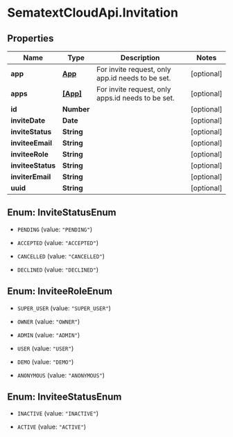 # SematextCloudApi.Invitation

## Properties
Name | Type | Description | Notes
------------ | ------------- | ------------- | -------------
**app** | [**App**](App.md) | For invite request, only app.id needs to be set. | [optional] 
**apps** | [**[App]**](App.md) | For invite request, only apps.id needs to be set. | [optional] 
**id** | **Number** |  | [optional] 
**inviteDate** | **Date** |  | [optional] 
**inviteStatus** | **String** |  | [optional] 
**inviteeEmail** | **String** |  | [optional] 
**inviteeRole** | **String** |  | [optional] 
**inviteeStatus** | **String** |  | [optional] 
**inviterEmail** | **String** |  | [optional] 
**uuid** | **String** |  | [optional] 


<a name="InviteStatusEnum"></a>
## Enum: InviteStatusEnum


* `PENDING` (value: `"PENDING"`)

* `ACCEPTED` (value: `"ACCEPTED"`)

* `CANCELLED` (value: `"CANCELLED"`)

* `DECLINED` (value: `"DECLINED"`)




<a name="InviteeRoleEnum"></a>
## Enum: InviteeRoleEnum


* `SUPER_USER` (value: `"SUPER_USER"`)

* `OWNER` (value: `"OWNER"`)

* `ADMIN` (value: `"ADMIN"`)

* `USER` (value: `"USER"`)

* `DEMO` (value: `"DEMO"`)

* `ANONYMOUS` (value: `"ANONYMOUS"`)




<a name="InviteeStatusEnum"></a>
## Enum: InviteeStatusEnum


* `INACTIVE` (value: `"INACTIVE"`)

* `ACTIVE` (value: `"ACTIVE"`)





